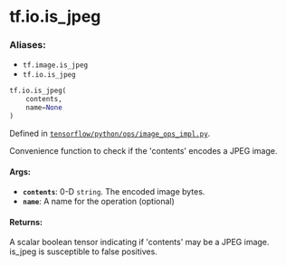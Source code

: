 <div itemscope itemtype="http://developers.google.com/ReferenceObject">
<meta itemprop="name" content="tf.io.is_jpeg" />
<meta itemprop="path" content="Stable" />
</div>

# tf.io.is_jpeg

### Aliases:

* `tf.image.is_jpeg`
* `tf.io.is_jpeg`

``` python
tf.io.is_jpeg(
    contents,
    name=None
)
```



Defined in [`tensorflow/python/ops/image_ops_impl.py`](/code/stable/tensorflow/python/ops/image_ops_impl.py).

Convenience function to check if the 'contents' encodes a JPEG image.

#### Args:

* <b>`contents`</b>: 0-D `string`. The encoded image bytes.
* <b>`name`</b>: A name for the operation (optional)


#### Returns:

A scalar boolean tensor indicating if 'contents' may be a JPEG image.
is_jpeg is susceptible to false positives.